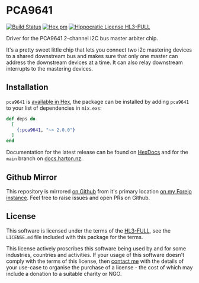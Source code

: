 # PCA9641

[![Build Status](https://drone.harton.dev/api/badges/james/pca9641/status.svg)](https://drone.harton.dev/james/pca9641)
[![Hex.pm](https://img.shields.io/hexpm/v/pca9641.svg)](https://hex.pm/packages/pca9641)
[![Hippocratic License HL3-FULL](https://img.shields.io/static/v1?label=Hippocratic%20License&message=HL3-FULL&labelColor=5e2751&color=bc8c3d)](https://firstdonoharm.dev/version/3/0/full.html)

Driver for the PCA9641 2-channel I2C bus master arbiter chip.

It's a pretty sweet little chip that lets you connect two i2c mastering devices
to a shared downstream bus and makes sure that only one master can address the
downstream devices at a time. It can also relay downstream interrupts to the
mastering devices.

## Installation

`pca9641` is [available in Hex](https://hex.pm/packages/pca9641), the package
can be installed by adding `pca9641` to your list of dependencies in `mix.exs`:

```elixir
def deps do
  [
    {:pca9641, "~> 2.0.0"}
  ]
end
```

Documentation for the latest release can be found on
[HexDocs](https://hexdocs.pm/pca9641) and for the `main` branch on
[docs.harton.nz](https://docs.harton.nz/james/pca9641).

## Github Mirror

This repository is mirrored [on Github](https://github.com/jimsynz/pca9641)
from it's primary location [on my Forejo instance](https://harton.dev/james/pca9641).
Feel free to raise issues and open PRs on Github.

## License

This software is licensed under the terms of the
[HL3-FULL](https://firstdonoharm.dev), see the `LICENSE.md` file included with
this package for the terms.

This license actively proscribes this software being used by and for some
industries, countries and activities. If your usage of this software doesn't
comply with the terms of this license, then [contact me](mailto:james@harton.nz)
with the details of your use-case to organise the purchase of a license - the
cost of which may include a donation to a suitable charity or NGO.
